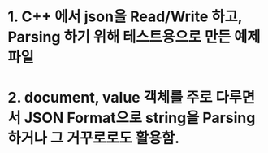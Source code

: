 # 1. C++ 에서 json을 Read/Write 하고, Parsing 하기 위해 테스트용으로 만든 예제 파일 

# 2. document, value 객체를 주로 다루면서 JSON Format으로 string을 Parsing 하거나 그 거꾸로로도 활용함. 
